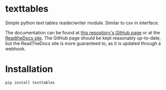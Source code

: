 # texttables
Simple python text tables reader/writer module.  Similar to csv in interface.

The documentation can be found at [this repository's GitHub
page](https://taywee.github.io/texttables/) or at the [ReadtheDocs
site](https://texttables.readthedocs.io/en/latest/).  The GitHub page should be
kept reasonably up-to-date, but the ReadTheDocs site is more guaranteed to, as
it is updated through a webhook.

# Installation

```
pip install texttables
```
